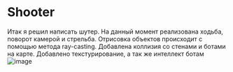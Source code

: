 # Shooter

Итак я решил написать шутер. На данный момент реализована ходьба, поворот камерой и стрельба. Отрисовка объектов происходит с помощью метода ray-casting. Добавлена коллизия со стенами и ботами на карте. Добавлено текстурирование, а так же интеллект ботам
![image](https://github.com/EuphoriaV/Shooter/assets/78645533/e6c64c3b-ec5f-4548-a796-bd044c148e01)
